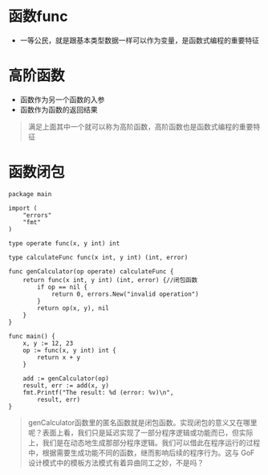 # 函数func
- 一等公民，就是跟基本类型数据一样可以作为变量，是函数式编程的重要特征
# 高阶函数
- 函数作为另一个函数的入参
- 函数作为函数的返回结果
> 满足上面其中一个就可以称为高阶函数，高阶函数也是函数式编程的重要特征
# 函数闭包
```
package main

import (
	"errors"
	"fmt"
)

type operate func(x, y int) int

type calculateFunc func(x int, y int) (int, error)

func genCalculator(op operate) calculateFunc {
	return func(x int, y int) (int, error) {//闭包函数
		if op == nil {
			return 0, errors.New("invalid operation")
		}
		return op(x, y), nil
	}
}

func main() {
	x, y := 12, 23
	op := func(x, y int) int {
		return x + y
	}

	add := genCalculator(op)
	result, err := add(x, y)
	fmt.Printf("The result: %d (error: %v)\n",
		result, err)
}
```
> genCalculator函数里的匿名函数就是闭包函数。实现闭包的意义又在哪里呢？表面上看，我们只是延迟实现了一部分程序逻辑或功能而已，但实际上，我们是在动态地生成那部分程序逻辑。我们可以借此在程序运行的过程中，根据需要生成功能不同的函数，继而影响后续的程序行为。这与 GoF 设计模式中的模板方法模式有着异曲同工之妙，不是吗？